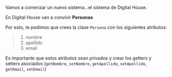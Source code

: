 Vamos a comenzar un nuevo sistema...el sistema de Digital House.

En Digital House van a convivir **Personas**

Por esto, te pedimos que crees la clase `Persona` con los siguientes atributos:

> 1. nombre
> 2. apellido
> 3. email

Es importante que estos atributos sean privados y crear los getters y setters asociados (`getNombre`, `setNombre`, `getApellido`, `setApellido`, `getEmail`, `setEmail`)